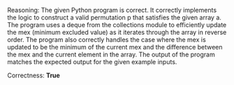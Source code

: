 Reasoning: 
The given Python program is correct. It correctly implements the logic to construct a valid permutation p that satisfies the given array a. The program uses a deque from the collections module to efficiently update the mex (minimum excluded value) as it iterates through the array in reverse order. The program also correctly handles the case where the mex is updated to be the minimum of the current mex and the difference between the mex and the current element in the array. The output of the program matches the expected output for the given example inputs.

Correctness: **True**